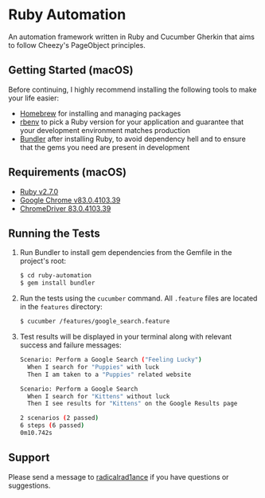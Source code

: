 # Ruby Automation
An automation framework written in Ruby and Cucumber Gherkin that aims to follow Cheezy's PageObject principles.

## Getting Started (macOS)
Before continuing, I highly recommend installing the following tools to make your life easier:
* [Homebrew](https://brew.sh/) for installing and managing packages
* [rbenv](https://github.com/rbenv/rbenv) to pick a Ruby version for your application and guarantee that your development environment matches production
* [Bundler](https://bundler.io/) after installing Ruby, to avoid dependency hell and to ensure that the gems you need are present in development

## Requirements (macOS)
* [Ruby v2.7.0](https://www.ruby-lang.org/en/downloads/)
* [Google Chrome v83.0.4103.39](https://www.google.com/chrome/)
* [ChromeDriver 83.0.4103.39](https://chromedriver.chromium.org/downloads)

## Running the Tests    
1. Run Bundler to install gem dependencies from the Gemfile in the project's root:

    ~~~ sh
    $ cd ruby-automation
    $ gem install bundler
    ~~~

2. Run the tests using the `cucumber` command. All `.feature` files are located in the `features` directory:

    ~~~ sh
    $ cucumber /features/google_search.feature
    ~~~

3. Test results will be displayed in your terminal along with relevant success and failure messages:

    ~~~ sh
    Scenario: Perform a Google Search ("Feeling Lucky")
      When I search for "Puppies" with luck
      Then I am taken to a "Puppies" related website

    Scenario: Perform a Google Search
      When I search for "Kittens" without luck
      Then I see results for "Kittens" on the Google Results page

    2 scenarios (2 passed)
    6 steps (6 passed)
    0m10.742s
    ~~~

## Support
Please send a message to [radicalrad1ance](https://github.com/radicalrad1ance/) if you have questions or suggestions.
